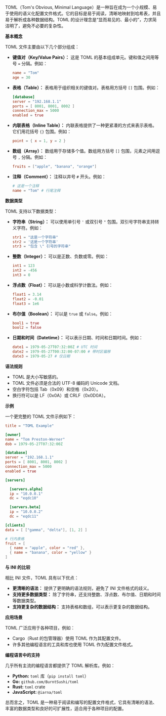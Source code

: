 TOML（Tom's Obvious, Minimal Language）是一种旨在成为一个小规模、易于使用的语义化配置文件格式。它的目标是易于阅读，清晰地映射到哈希表，并且易于解析成各种数据结构。TOML 的设计理念是“显而易见的、最小的”，力求简洁明了，避免不必要的复杂性。

**基本概念**

TOML 文件主要由以下几个部分组成：

*   **键值对（Key/Value Pairs）：** 这是 TOML 的基本组成单元。键和值之间用等号 `=` 分隔。例如：

    ```toml
    name = "Tom"
    age = 30
    ```

*   **表格（Table）：** 表格用于组织相关的键值对。表格用方括号 `[]` 包围。例如：

    ```toml
    [database]
    server = "192.168.1.1"
    ports = [ 8001, 8001, 8002 ]
    connection_max = 5000
    enabled = true
    ```

*   **内联表格（Inline Table）：** 内联表格提供了一种更紧凑的方式来表示表格。它们用花括号 `{}` 包围。例如：

    ```toml
    point = { x = 1, y = 2 }
    ```

*   **数组（Array）：** 数组用于存储多个值。数组用方括号 `[]` 包围，元素之间用逗号 `,` 分隔。例如：

    ```toml
    fruits = ["apple", "banana", "orange"]
    ```

*   **注释（Comment）：** 注释以井号 `#` 开头。例如：

    ```toml
    # 这是一个注释
    name = "Tom" # 行尾注释
    ```

**数据类型**

TOML 支持以下数据类型：

*   **字符串（String）：** 可以使用单引号 `'` 或双引号 `"` 包围。双引号字符串支持转义字符。例如：

    ```toml
    str1 = "这是一个字符串"
    str2 = '这是一个字符串'
    str3 = "包含 \" 引号的字符串"
    ```

*   **整数（Integer）：** 可以是正数、负数或零。例如：

    ```toml
    int1 = 123
    int2 = -456
    int3 = 0
    ```

*   **浮点数（Float）：** 可以是小数或科学计数法。例如：

    ```toml
    float1 = 3.14
    float2 = -0.01
    float3 = 1e6
    ```

*   **布尔值（Boolean）：** 可以是 `true` 或 `false`。例如：

    ```toml
    bool1 = true
    bool2 = false
    ```

*   **日期和时间（Datetime）：** 可以表示日期、时间和日期时间。例如：

    ```toml
    date1 = 1979-05-27T07:32:00Z # UTC 时间
    date2 = 1979-05-27T00:32:00-07:00 # 带时区偏移
    date3 = 1979-05-27 # 仅日期
    ```

**语法规则**

*   TOML 是大小写敏感的。
*   TOML 文件必须是合法的 UTF-8 编码的 Unicode 文档。
*   空白字符包括 Tab（0x09）和空格（0x20）。
*   换行符可以是 LF（0x0A）或 CRLF（0x0D0A）。

**示例**

一个更完整的 TOML 文件示例如下：

```toml
title = "TOML Example"

[owner]
name = "Tom Preston-Werner"
dob = 1979-05-27T07:32:00Z

[database]
server = "192.168.1.1"
ports = [ 8001, 8001, 8002 ]
connection_max = 5000
enabled = true

[servers]

  [servers.alpha]
  ip = "10.0.0.1"
  dc = "eqdc10"

  [servers.beta]
  ip = "10.0.0.2"
  dc = "eqdc11"

[clients]
data = [ ["gamma", "delta"], [1, 2] ]

# 行内表格
fruit = [
  { name = "apple", color = "red" },
  { name = "banana", color = "yellow" }
]
```

**与 INI 的比较**

相比 INI 文件，TOML 具有以下优点：

*   **更清晰的语法：** 提供了更明确的语法规则，避免了 INI 文件格式的歧义。
*   **支持更多数据类型：** 除了字符串，还支持整数、浮点数、布尔值、日期和时间等数据类型。
*   **支持更复杂的数据结构：** 支持表格和数组，可以表示更复杂的数据结构。

**应用场景**

TOML 广泛应用于各种项目，例如：

*   Cargo（Rust 的包管理器）使用 TOML 作为其配置文件。
*   许多其他编程语言的工具和库也使用 TOML 作为配置文件格式。

**编程语言中的支持**

几乎所有主流的编程语言都提供了 TOML 解析库。例如：

*   **Python:** `toml` 库（`pip install toml`）
*   **Go:** `github.com/BurntSushi/toml`
*   **Rust:** `toml` crate
*   **JavaScript:** `@iarna/toml`

总而言之，TOML 是一种易于阅读和编写的配置文件格式，它具有清晰的语法、丰富的数据类型和良好的可扩展性，适合用于各种项目的配置。
